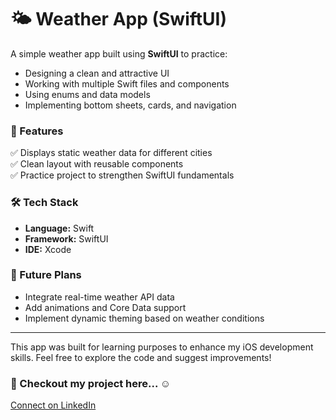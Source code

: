# 🌤️ Weather App (SwiftUI)

A simple weather app built using **SwiftUI** to practice:

* Designing a clean and attractive UI
* Working with multiple Swift files and components
* Using enums and data models
* Implementing bottom sheets, cards, and navigation

### 📱 Features

✅ Displays static weather data for different cities  
✅ Clean layout with reusable components  
✅ Practice project to strengthen SwiftUI fundamentals

### 🛠️ Tech Stack

* **Language:** Swift  
* **Framework:** SwiftUI  
* **IDE:** Xcode

### 🚀 Future Plans

* Integrate real-time weather API data  
* Add animations and Core Data support  
* Implement dynamic theming based on weather conditions

---

This app was built for learning purposes to enhance my iOS development skills. Feel free to explore the code and suggest improvements!

### 🔗 Checkout my project here... ☺️

[Connect on LinkedIn](https://www.linkedin.com/posts/p-lalit-kr_ios-swiftui-swift-activity-7344622066182045698-1nHY?utm_source=share&utm_medium=member_desktop&rcm=ACoAAEphUCABmksQNkii_jCVDvl08dxfY1S-of0)
